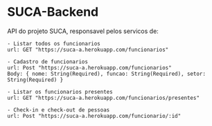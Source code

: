 ﻿# SUCA-Backend

API do projeto SUCA, responsavel pelos servicos de: 

	- Listar todos os funcionarios
	url: GET "https://suca-a.herokuapp.com/funcionarios"

	- Cadastro de funcionarios
	url: Post "https://suca-a.herokuapp.com/funcionarios"
	Body: { nome: String(Required), funcao: String(Required), setor: String(Required) }
	
	- Listar os funcionarios presentes
	url: GET "https://suca-a.herokuapp.com/funcionarios/presentes"

	- Check-in e check-out de pessoas
	url: Post "https://suca-a.herokuapp.com/funcionario/:id"
